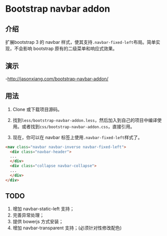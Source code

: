 # Bootstrap navbar addon


## 介绍

扩展bootstrap 3 的 navbar 样式，使其支持`.navbar-fixed-left`布局。简单实现，不会影响 bootstrap 原有的二级菜单和响应式效果。


## 演示

-http://jasonxiang.com/bootstrap-navbar-addon/


## 用法

  1. Clone 或下载项目源码。

  2. 找到`less/bootstrap-navbar-addon.less`，然后加入到自己的项目中编译使用。或者找到`css/bootstrap-navbar-addon.css`，直接引用。

  3. 现在，你可以在 navbar 标签上使用`.navbar-fixed-left`样式了。
  ```html
  <nav class="navbar navbar-inverse navbar-fixed-left">
    <div class="navbar-header">
    ...
    </div>
    <div class="collapse navbar-collapse">
    ...
    </div>
  </div>
  ```

## TODO

1. 增加 navbar-static-left 支持；
2. 完善异常处理；
3. 提供 bowerjs 方式安装；
4. 增加 navbar-transparent 支持；(必须针对性修改配色)

